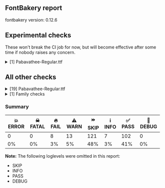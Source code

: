 ## FontBakery report

fontbakery version: 0.12.6



## Experimental checks

These won't break the CI job for now, but will become effective after some time if nobody raises any concern.


<details><summary>[1] Pabavathee-Regular.ttf</summary>
<div>
<details>
    <summary>⚠️ <b>WARN</b> Validate location, size and resolution of article images. <a href="https://fontbakery.readthedocs.io/en/stable/fontbakery/checks/googlefonts.article.html#"></a></summary>
    <div>







* ⚠️ **WARN** <p>Family metadata at fonts/ttf does not have an article.</p>
 [code: lacks-article]



</div>
</details>
</div>
</details>




## All other checks



<details><summary>[19] Pabavathee-Regular.ttf</summary>
<div>
<details>
    <summary>🔥 <b>FAIL</b> Font contains '.notdef' as its first glyph? <a href="https://fontbakery.readthedocs.io/en/stable/fontbakery/checks/universal.html#"></a></summary>
    <div>







* 🔥 **FAIL** <p>The '.notdef' glyph should contain a drawing, but it is blank.</p>
 [code: notdef-is-blank]



</div>
</details>

<details>
    <summary>🔥 <b>FAIL</b> Font contains glyphs for whitespace characters? <a href="https://fontbakery.readthedocs.io/en/stable/fontbakery/checks/universal.html#"></a></summary>
    <div>







* 🔥 **FAIL** <p>Whitespace glyph missing for codepoint 0x00A0.</p>
 [code: missing-whitespace-glyph-0x00A0]



</div>
</details>

<details>
    <summary>🔥 <b>FAIL</b> Shapes languages in all GF glyphsets. <a href="https://fontbakery.readthedocs.io/en/stable/fontbakery/checks/googlefonts.glyphset.html#"></a></summary>
    <div>







* 🔥 **FAIL** <p>No GF glyphset was found to be supported &gt;80%, so language shaping support couldn't get checked.</p>
 [code: no-glyphset-supported]



</div>
</details>

<details>
    <summary>🔥 <b>FAIL</b> Copyright notices match canonical pattern in fonts <a href="https://fontbakery.readthedocs.io/en/stable/fontbakery/checks/googlefonts.copyright.html#"></a></summary>
    <div>







* 🔥 **FAIL** <p>Name Table entry: Copyright notices should match a pattern similar to:</p>
<p>&quot;Copyright 2019 The Familyname Project Authors (git url)&quot;</p>
<p>But instead we have got:</p>
<p>&quot;Copyright 2002 Pushpanada Eknayaka, 2024 Mooniak. All rights reserved.&quot;</p>
 [code: bad-notice-format]



</div>
</details>

<details>
    <summary>🔥 <b>FAIL</b> Check Google Fonts glyph coverage. <a href="https://fontbakery.readthedocs.io/en/stable/fontbakery/checks/googlefonts.glyphset.html#"></a></summary>
    <div>







* 🔥 **FAIL** <p>Missing required codepoints:</p>
<pre><code>- 0x0022 (QUOTATION MARK)


- 0x0023 (NUMBER SIGN)


- 0x0024 (DOLLAR SIGN)


- 0x0026 (AMPERSAND)


- 0x0027 (APOSTROPHE)


- 0x003C (LESS-THAN SIGN)


- 0x003E (GREATER-THAN SIGN)


- 0x0040 (COMMERCIAL AT)


- 0x0041 (LATIN CAPITAL LETTER A)


- 0x0042 (LATIN CAPITAL LETTER B)


- 0x0043 (LATIN CAPITAL LETTER C)


- 0x0044 (LATIN CAPITAL LETTER D)


- 0x0045 (LATIN CAPITAL LETTER E)


- 0x0046 (LATIN CAPITAL LETTER F)


- 0x0047 (LATIN CAPITAL LETTER G)


- 0x0048 (LATIN CAPITAL LETTER H)


- 0x0049 (LATIN CAPITAL LETTER I)


- 0x004A (LATIN CAPITAL LETTER J)


- 0x004B (LATIN CAPITAL LETTER K)


- 0x004C (LATIN CAPITAL LETTER L)


- 0x004D (LATIN CAPITAL LETTER M)


- 0x004E (LATIN CAPITAL LETTER N)


- 0x004F (LATIN CAPITAL LETTER O)


- 0x0050 (LATIN CAPITAL LETTER P)


- 0x0051 (LATIN CAPITAL LETTER Q)


- 0x0052 (LATIN CAPITAL LETTER R)


- 0x0053 (LATIN CAPITAL LETTER S)


- 0x0054 (LATIN CAPITAL LETTER T)


- 0x0055 (LATIN CAPITAL LETTER U)


- 0x0056 (LATIN CAPITAL LETTER V)


- 0x0057 (LATIN CAPITAL LETTER W)


- 0x0058 (LATIN CAPITAL LETTER X)


- 0x0059 (LATIN CAPITAL LETTER Y)


- 0x005A (LATIN CAPITAL LETTER Z)


- 0x005B (LEFT SQUARE BRACKET)


- 0x005C (REVERSE SOLIDUS)


- 0x005D (RIGHT SQUARE BRACKET)


- 0x005E (CIRCUMFLEX ACCENT)


- 0x005F (LOW LINE)


- 0x0060 (GRAVE ACCENT)


- 0x0061 (LATIN SMALL LETTER A)


- 0x0062 (LATIN SMALL LETTER B)


- 0x0063 (LATIN SMALL LETTER C)


- 0x0064 (LATIN SMALL LETTER D)


- 0x0065 (LATIN SMALL LETTER E)


- 0x0066 (LATIN SMALL LETTER F)


- 0x0067 (LATIN SMALL LETTER G)


- 0x0068 (LATIN SMALL LETTER H)


- 0x0069 (LATIN SMALL LETTER I)


- 0x006A (LATIN SMALL LETTER J)


- 0x006B (LATIN SMALL LETTER K)


- 0x006C (LATIN SMALL LETTER L)


- 0x006D (LATIN SMALL LETTER M)


- 0x006E (LATIN SMALL LETTER N)


- 0x006F (LATIN SMALL LETTER O)


- 0x0070 (LATIN SMALL LETTER P)


- 0x0071 (LATIN SMALL LETTER Q)


- 0x0072 (LATIN SMALL LETTER R)


- 0x0073 (LATIN SMALL LETTER S)


- 0x0074 (LATIN SMALL LETTER T)


- 0x0075 (LATIN SMALL LETTER U)


- 0x0076 (LATIN SMALL LETTER V)


- 0x0077 (LATIN SMALL LETTER W)


- 0x0078 (LATIN SMALL LETTER X)


- 0x0079 (LATIN SMALL LETTER Y)


- 0x007A (LATIN SMALL LETTER Z)


- 0x007B (LEFT CURLY BRACKET)


- 0x007C (VERTICAL LINE)


- 0x007D (RIGHT CURLY BRACKET)


- 0x007E (TILDE)


- 0x00A0 (NO-BREAK SPACE)


- 0x00A1 (INVERTED EXCLAMATION MARK)


- 0x00A2 (CENT SIGN)


- 0x00A3 (POUND SIGN)


- 0x00A5 (YEN SIGN)


- 0x00A7 (SECTION SIGN)


- 0x00A8 (DIAERESIS)


- 0x00A9 (COPYRIGHT SIGN)


- 0x00AA (FEMININE ORDINAL INDICATOR)


- 0x00AB (LEFT-POINTING DOUBLE ANGLE QUOTATION MARK)


- 0x00AE (REGISTERED SIGN)


- 0x00AF (MACRON)


- 0x00B0 (DEGREE SIGN)


- 0x00B4 (ACUTE ACCENT)


- 0x00B6 (PILCROW SIGN)


- 0x00B7 (MIDDLE DOT)


- 0x00B8 (CEDILLA)


- 0x00BA (MASCULINE ORDINAL INDICATOR)


- 0x00BB (RIGHT-POINTING DOUBLE ANGLE QUOTATION MARK)


- 0x00BF (INVERTED QUESTION MARK)


- 0x00C0 (LATIN CAPITAL LETTER A WITH GRAVE)


- 0x00C1 (LATIN CAPITAL LETTER A WITH ACUTE)


- 0x00C2 (LATIN CAPITAL LETTER A WITH CIRCUMFLEX)


- 0x00C3 (LATIN CAPITAL LETTER A WITH TILDE)


- 0x00C4 (LATIN CAPITAL LETTER A WITH DIAERESIS)


- 0x00C5 (LATIN CAPITAL LETTER A WITH RING ABOVE)


- 0x00C6 (LATIN CAPITAL LETTER AE)


- 0x00C7 (LATIN CAPITAL LETTER C WITH CEDILLA)


- 0x00C8 (LATIN CAPITAL LETTER E WITH GRAVE)


- 0x00C9 (LATIN CAPITAL LETTER E WITH ACUTE)


- 0x00CA (LATIN CAPITAL LETTER E WITH CIRCUMFLEX)


- 0x00CB (LATIN CAPITAL LETTER E WITH DIAERESIS)


- 0x00CC (LATIN CAPITAL LETTER I WITH GRAVE)


- 0x00CD (LATIN CAPITAL LETTER I WITH ACUTE)


- 0x00CE (LATIN CAPITAL LETTER I WITH CIRCUMFLEX)


- 0x00CF (LATIN CAPITAL LETTER I WITH DIAERESIS)


- 0x00D0 (LATIN CAPITAL LETTER ETH)


- 0x00D1 (LATIN CAPITAL LETTER N WITH TILDE)


- 0x00D2 (LATIN CAPITAL LETTER O WITH GRAVE)


- 0x00D3 (LATIN CAPITAL LETTER O WITH ACUTE)


- 0x00D4 (LATIN CAPITAL LETTER O WITH CIRCUMFLEX)


- 0x00D5 (LATIN CAPITAL LETTER O WITH TILDE)


- 0x00D6 (LATIN CAPITAL LETTER O WITH DIAERESIS)


- 0x00D7 (MULTIPLICATION SIGN)


- 0x00D8 (LATIN CAPITAL LETTER O WITH STROKE)


- 0x00D9 (LATIN CAPITAL LETTER U WITH GRAVE)


- 0x00DA (LATIN CAPITAL LETTER U WITH ACUTE)


- 0x00DB (LATIN CAPITAL LETTER U WITH CIRCUMFLEX)


- 0x00DC (LATIN CAPITAL LETTER U WITH DIAERESIS)


- 0x00DD (LATIN CAPITAL LETTER Y WITH ACUTE)


- 0x00DE (LATIN CAPITAL LETTER THORN)


- 0x00DF (LATIN SMALL LETTER SHARP S)


- 0x00E0 (LATIN SMALL LETTER A WITH GRAVE)


- 0x00E1 (LATIN SMALL LETTER A WITH ACUTE)


- 0x00E2 (LATIN SMALL LETTER A WITH CIRCUMFLEX)


- 0x00E3 (LATIN SMALL LETTER A WITH TILDE)


- 0x00E4 (LATIN SMALL LETTER A WITH DIAERESIS)


- 0x00E5 (LATIN SMALL LETTER A WITH RING ABOVE)


- 0x00E6 (LATIN SMALL LETTER AE)


- 0x00E7 (LATIN SMALL LETTER C WITH CEDILLA)


- 0x00E8 (LATIN SMALL LETTER E WITH GRAVE)


- 0x00E9 (LATIN SMALL LETTER E WITH ACUTE)


- 0x00EA (LATIN SMALL LETTER E WITH CIRCUMFLEX)


- 0x00EB (LATIN SMALL LETTER E WITH DIAERESIS)


- 0x00EC (LATIN SMALL LETTER I WITH GRAVE)


- 0x00ED (LATIN SMALL LETTER I WITH ACUTE)


- 0x00EE (LATIN SMALL LETTER I WITH CIRCUMFLEX)


- 0x00EF (LATIN SMALL LETTER I WITH DIAERESIS)


- 0x00F0 (LATIN SMALL LETTER ETH)


- 0x00F1 (LATIN SMALL LETTER N WITH TILDE)


- 0x00F2 (LATIN SMALL LETTER O WITH GRAVE)


- 0x00F3 (LATIN SMALL LETTER O WITH ACUTE)


- 0x00F4 (LATIN SMALL LETTER O WITH CIRCUMFLEX)


- 0x00F5 (LATIN SMALL LETTER O WITH TILDE)


- 0x00F6 (LATIN SMALL LETTER O WITH DIAERESIS)


- 0x00F7 (DIVISION SIGN)


- 0x00F8 (LATIN SMALL LETTER O WITH STROKE)


- 0x00F9 (LATIN SMALL LETTER U WITH GRAVE)


- 0x00FA (LATIN SMALL LETTER U WITH ACUTE)


- 0x00FB (LATIN SMALL LETTER U WITH CIRCUMFLEX)


- 0x00FC (LATIN SMALL LETTER U WITH DIAERESIS)


- 0x00FD (LATIN SMALL LETTER Y WITH ACUTE)


- 0x00FE (LATIN SMALL LETTER THORN)


- 0x00FF (LATIN SMALL LETTER Y WITH DIAERESIS)


- 0x0100 (LATIN CAPITAL LETTER A WITH MACRON)


- 0x0101 (LATIN SMALL LETTER A WITH MACRON)


- 0x0102 (LATIN CAPITAL LETTER A WITH BREVE)


- 0x0103 (LATIN SMALL LETTER A WITH BREVE)


- 0x0104 (LATIN CAPITAL LETTER A WITH OGONEK)


- 0x0105 (LATIN SMALL LETTER A WITH OGONEK)


- 0x0106 (LATIN CAPITAL LETTER C WITH ACUTE)


- 0x0107 (LATIN SMALL LETTER C WITH ACUTE)


- 0x010A (LATIN CAPITAL LETTER C WITH DOT ABOVE)


- 0x010B (LATIN SMALL LETTER C WITH DOT ABOVE)


- 0x010C (LATIN CAPITAL LETTER C WITH CARON)


- 0x010D (LATIN SMALL LETTER C WITH CARON)


- 0x010E (LATIN CAPITAL LETTER D WITH CARON)


- 0x010F (LATIN SMALL LETTER D WITH CARON)


- 0x0110 (LATIN CAPITAL LETTER D WITH STROKE)


- 0x0111 (LATIN SMALL LETTER D WITH STROKE)


- 0x0112 (LATIN CAPITAL LETTER E WITH MACRON)


- 0x0113 (LATIN SMALL LETTER E WITH MACRON)


- 0x0116 (LATIN CAPITAL LETTER E WITH DOT ABOVE)


- 0x0117 (LATIN SMALL LETTER E WITH DOT ABOVE)


- 0x0118 (LATIN CAPITAL LETTER E WITH OGONEK)


- 0x0119 (LATIN SMALL LETTER E WITH OGONEK)


- 0x011A (LATIN CAPITAL LETTER E WITH CARON)


- 0x011B (LATIN SMALL LETTER E WITH CARON)


- 0x011E (LATIN CAPITAL LETTER G WITH BREVE)


- 0x011F (LATIN SMALL LETTER G WITH BREVE)


- 0x0120 (LATIN CAPITAL LETTER G WITH DOT ABOVE)


- 0x0121 (LATIN SMALL LETTER G WITH DOT ABOVE)


- 0x0122 (LATIN CAPITAL LETTER G WITH CEDILLA)


- 0x0123 (LATIN SMALL LETTER G WITH CEDILLA)


- 0x0126 (LATIN CAPITAL LETTER H WITH STROKE)


- 0x0127 (LATIN SMALL LETTER H WITH STROKE)


- 0x012A (LATIN CAPITAL LETTER I WITH MACRON)


- 0x012B (LATIN SMALL LETTER I WITH MACRON)


- 0x012E (LATIN CAPITAL LETTER I WITH OGONEK)


- 0x012F (LATIN SMALL LETTER I WITH OGONEK)


- 0x0130 (LATIN CAPITAL LETTER I WITH DOT ABOVE)


- 0x0131 (LATIN SMALL LETTER DOTLESS I)


- 0x0136 (LATIN CAPITAL LETTER K WITH CEDILLA)


- 0x0137 (LATIN SMALL LETTER K WITH CEDILLA)


- 0x0139 (LATIN CAPITAL LETTER L WITH ACUTE)


- 0x013A (LATIN SMALL LETTER L WITH ACUTE)


- 0x013B (LATIN CAPITAL LETTER L WITH CEDILLA)


- 0x013C (LATIN SMALL LETTER L WITH CEDILLA)


- 0x013D (LATIN CAPITAL LETTER L WITH CARON)


- 0x013E (LATIN SMALL LETTER L WITH CARON)


- 0x0141 (LATIN CAPITAL LETTER L WITH STROKE)


- 0x0142 (LATIN SMALL LETTER L WITH STROKE)


- 0x0143 (LATIN CAPITAL LETTER N WITH ACUTE)


- 0x0144 (LATIN SMALL LETTER N WITH ACUTE)


- 0x0145 (LATIN CAPITAL LETTER N WITH CEDILLA)


- 0x0146 (LATIN SMALL LETTER N WITH CEDILLA)


- 0x0147 (LATIN CAPITAL LETTER N WITH CARON)


- 0x0148 (LATIN SMALL LETTER N WITH CARON)


- 0x0150 (LATIN CAPITAL LETTER O WITH DOUBLE ACUTE)


- 0x0151 (LATIN SMALL LETTER O WITH DOUBLE ACUTE)


- 0x0152 (LATIN CAPITAL LIGATURE OE)


- 0x0153 (LATIN SMALL LIGATURE OE)


- 0x0154 (LATIN CAPITAL LETTER R WITH ACUTE)


- 0x0155 (LATIN SMALL LETTER R WITH ACUTE)


- 0x0158 (LATIN CAPITAL LETTER R WITH CARON)


- 0x0159 (LATIN SMALL LETTER R WITH CARON)


- 0x015A (LATIN CAPITAL LETTER S WITH ACUTE)


- 0x015B (LATIN SMALL LETTER S WITH ACUTE)


- 0x015E (LATIN CAPITAL LETTER S WITH CEDILLA)


- 0x015F (LATIN SMALL LETTER S WITH CEDILLA)


- 0x0160 (LATIN CAPITAL LETTER S WITH CARON)


- 0x0161 (LATIN SMALL LETTER S WITH CARON)


- 0x0164 (LATIN CAPITAL LETTER T WITH CARON)


- 0x0165 (LATIN SMALL LETTER T WITH CARON)


- 0x016A (LATIN CAPITAL LETTER U WITH MACRON)


- 0x016B (LATIN SMALL LETTER U WITH MACRON)


- 0x016E (LATIN CAPITAL LETTER U WITH RING ABOVE)


- 0x016F (LATIN SMALL LETTER U WITH RING ABOVE)


- 0x0170 (LATIN CAPITAL LETTER U WITH DOUBLE ACUTE)


- 0x0171 (LATIN SMALL LETTER U WITH DOUBLE ACUTE)


- 0x0172 (LATIN CAPITAL LETTER U WITH OGONEK)


- 0x0173 (LATIN SMALL LETTER U WITH OGONEK)


- 0x0174 (LATIN CAPITAL LETTER W WITH CIRCUMFLEX)


- 0x0175 (LATIN SMALL LETTER W WITH CIRCUMFLEX)


- 0x0176 (LATIN CAPITAL LETTER Y WITH CIRCUMFLEX)


- 0x0177 (LATIN SMALL LETTER Y WITH CIRCUMFLEX)


- 0x0178 (LATIN CAPITAL LETTER Y WITH DIAERESIS)


- 0x0179 (LATIN CAPITAL LETTER Z WITH ACUTE)


- 0x017A (LATIN SMALL LETTER Z WITH ACUTE)


- 0x017B (LATIN CAPITAL LETTER Z WITH DOT ABOVE)


- 0x017C (LATIN SMALL LETTER Z WITH DOT ABOVE)


- 0x017D (LATIN CAPITAL LETTER Z WITH CARON)


- 0x017E (LATIN SMALL LETTER Z WITH CARON)


- 0x0218 (LATIN CAPITAL LETTER S WITH COMMA BELOW)


- 0x0219 (LATIN SMALL LETTER S WITH COMMA BELOW)


- 0x021A (LATIN CAPITAL LETTER T WITH COMMA BELOW)


- 0x021B (LATIN SMALL LETTER T WITH COMMA BELOW)


- 0x0237 (LATIN SMALL LETTER DOTLESS J)


- 0x02C6 (MODIFIER LETTER CIRCUMFLEX ACCENT)


- 0x02C7 (CARON)


- 0x02D8 (BREVE)


- 0x02D9 (DOT ABOVE)


- 0x02DA (RING ABOVE)


- 0x02DB (OGONEK)


- 0x02DC (SMALL TILDE)


- 0x02DD (DOUBLE ACUTE ACCENT)


- 0x0300 (COMBINING GRAVE ACCENT)


- 0x0301 (COMBINING ACUTE ACCENT)


- 0x0302 (COMBINING CIRCUMFLEX ACCENT)


- 0x0303 (COMBINING TILDE)


- 0x0304 (COMBINING MACRON)


- 0x0306 (COMBINING BREVE)


- 0x0307 (COMBINING DOT ABOVE)


- 0x0308 (COMBINING DIAERESIS)


- 0x030A (COMBINING RING ABOVE)


- 0x030B (COMBINING DOUBLE ACUTE ACCENT)


- 0x030C (COMBINING CARON)


- 0x0326 (COMBINING COMMA BELOW)


- 0x0327 (COMBINING CEDILLA)


- 0x0328 (COMBINING OGONEK)


- 0x1E80 (LATIN CAPITAL LETTER W WITH GRAVE)


- 0x1E81 (LATIN SMALL LETTER W WITH GRAVE)


- 0x1E82 (LATIN CAPITAL LETTER W WITH ACUTE)


- 0x1E83 (LATIN SMALL LETTER W WITH ACUTE)


- 0x1E84 (LATIN CAPITAL LETTER W WITH DIAERESIS)


- 0x1E85 (LATIN SMALL LETTER W WITH DIAERESIS)


- 0x1E9E (LATIN CAPITAL LETTER SHARP S)


- 0x1EF2 (LATIN CAPITAL LETTER Y WITH GRAVE)


- 0x1EF3 (LATIN SMALL LETTER Y WITH GRAVE)


- 0x2013 (EN DASH)


- 0x2014 (EM DASH)


- 0x201A (SINGLE LOW-9 QUOTATION MARK)


- 0x201E (DOUBLE LOW-9 QUOTATION MARK)


- 0x2022 (BULLET)


- 0x2026 (HORIZONTAL ELLIPSIS)


- 0x2039 (SINGLE LEFT-POINTING ANGLE QUOTATION MARK)


- 0x203A (SINGLE RIGHT-POINTING ANGLE QUOTATION MARK)


- 0x20AC (EURO SIGN)


- 0x2122 (TRADE MARK SIGN)


- 0x2212 (MINUS SIGN)
</code></pre>
 [code: missing-codepoints]



</div>
</details>

<details>
    <summary>🔥 <b>FAIL</b> Version format is correct in 'name' table? <a href="https://fontbakery.readthedocs.io/en/stable/fontbakery/checks/googlefonts.name.html#"></a></summary>
    <div>







* 🔥 **FAIL** <p>The NameID.VERSION_STRING (nameID=5) value must follow the pattern &quot;Version X.Y&quot; with X.Y greater than or equal to 1.000. Current version string is: &quot;Version 0.010; ttfautohint (v1.8.4.7-5d5b)&quot;</p>
 [code: bad-version-strings]



</div>
</details>

<details>
    <summary>🔥 <b>FAIL</b> Check font can render its own name. <a href="https://fontbakery.readthedocs.io/en/stable/fontbakery/checks/googlefonts.glyphset.html#"></a></summary>
    <div>







* 🔥 **FAIL** <p>.notdef glyphs were found when attempting to render Pabavathee</p>
 [code: render-own-name]



</div>
</details>

<details>
    <summary>⚠️ <b>WARN</b> Check glyphs in mark glyph class are non-spacing. <a href="https://fontbakery.readthedocs.io/en/stable/fontbakery/checks/opentype.gdef.html#"></a></summary>
    <div>







* ⚠️ **WARN** <p>The following spacing glyphs may be in the GDEF mark glyph class by mistake:
bullet.001 (U+0D82), bullet.012 (U+0DD3), bullet.013 (U+0DDC), emdash.012 (U+0DD6), emdash.013 (U+0DDE), endash.001 (U+0D83), endash.012 (U+0DD4), endash.013 (U+0DDD), quotedblleft.022 (U+0DCF), quotedblleft.023 (U+0DD1), quotedblleft.024 (U+0DD8), quotedblleft.025 (U+0DDA), quotedblleft.027 (U+0DF3), quotedblright.021 (U+0DCA), quotedblright.022 (U+0DD0), quotedblright.023 (U+0DD2), quotedblright.024 (U+0DD9), quotedblright.025 (U+0DDB), quotedblright.026 (U+0DF2) and quoteright.014 (U+0DDF)</p>
 [code: spacing-mark-glyphs]



</div>
</details>

<details>
    <summary>⚠️ <b>WARN</b> Check GDEF mark glyph class doesn't have characters that are not marks. <a href="https://fontbakery.readthedocs.io/en/stable/fontbakery/checks/opentype.gdef.html#"></a></summary>
    <div>







* ⚠️ **WARN** <p>The following non-mark characters should not be in the GDEF mark glyph class:
U+0D82, U+0D83, U+0DCF, U+0DD0, U+0DD1, U+0DD8, U+0DD9, U+0DDA, U+0DDB, U+0DDC, U+0DDD, U+0DDE, U+0DDF, U+0DF2 and U+0DF3</p>
 [code: non-mark-chars]



</div>
</details>

<details>
    <summary>⚠️ <b>WARN</b> Does GPOS table have kerning information? This check skips monospaced fonts as defined by post.isFixedPitch value <a href="https://fontbakery.readthedocs.io/en/stable/fontbakery/checks/opentype.gpos.html#"></a></summary>
    <div>







* ⚠️ **WARN** <p>GPOS table lacks kerning information.</p>
 [code: lacks-kern-info]



</div>
</details>

<details>
    <summary>⚠️ <b>WARN</b> Check math signs have the same width. <a href="https://fontbakery.readthedocs.io/en/stable/fontbakery/checks/universal.html#"></a></summary>
    <div>







* ⚠️ **WARN** <p>The most common width is 380 among a set of 1 math glyphs.
The following math glyphs have a different width, though:</p>
<p>Width = 370:
equal</p>
 [code: width-outliers]



</div>
</details>

<details>
    <summary>⚠️ <b>WARN</b> Check font contains no unreachable glyphs <a href="https://fontbakery.readthedocs.io/en/stable/fontbakery/checks/universal.html#"></a></summary>
    <div>







* ⚠️ **WARN** <p>The following glyphs could not be reached by codepoint or substitution rules:</p>
<pre><code>- NULL

- bullet.017

- bullet.074

- bullet.079

- bullet.080

- bullet.081

- bullet.082

- bullet.083

- bullet.084

- bullet.085

- bullet.086

- bullet.093

- bullet.110

- emdash.014

- emdash.071

- emdash.079

- emdash.080

- emdash.081

- emdash.082

- emdash.083

- emdash.084

- emdash.085

- emdash.086

- emdash.087

- emdash.089

- emdash.100

- emdash.101

- endash.014

- endash.041

- endash.079

- endash.080

- endash.081

- endash.082

- endash.083

- endash.084

- endash.085

- endash.086

- endash.093

- mooniakpushpalksymbol

- pushpalksymbol

- quotedblleft.028

- quotedblleft.029

- quotedblleft.033

- quotedblleft.110

- quotedblleft.126

- quotedblleft.158

- quotedblleft.159

- quotedblleft.160

- quotedblleft.161

- quotedblleft.162

- quotedblleft.163

- quotedblleft.164

- quotedblleft.165

- quotedblleft.166

- quotedblleft.167

- quotedblleft.168

- quotedblleft.169

- quotedblleft.170

- quotedblleft.190

- quotedblleft.191

- quotedblright.030

- quotedblright.033

- quotedblright.110

- quotedblright.159

- quotedblright.160

- quotedblright.161

- quotedblright.162

- quotedblright.163

- quotedblright.164

- quotedblright.165

- quotedblright.166

- quotedblright.167

- quotedblright.168

- quotedblright.169

- quotedblright.170

- quotedblright.171

- quotedblright.172

- quotedblright.191

- quotedblright.192

- quotedblright.214

- quotedblright.262

- quoteright.081

- quoteright.082

- quoteright.083

- quoteright.084

- quoteright.085

- quoteright.086

- quoteright.088

- quoteright.101

- quoteright.108
</code></pre>
 [code: unreachable-glyphs]



</div>
</details>

<details>
    <summary>⚠️ <b>WARN</b> Do any segments have colinear vectors? <a href="https://fontbakery.readthedocs.io/en/stable/fontbakery/checks/outline.html#"></a></summary>
    <div>







* ⚠️ **WARN** <p>The following glyphs have colinear vectors:</p>
<pre><code>* quotedblleft.062: L&lt;&lt;421.0,336.0&gt;--&lt;430.0,346.0&gt;&gt; -&gt; L&lt;&lt;430.0,346.0&gt;--&lt;433.0,349.0&gt;&gt;

* quoteright.016 (U+200D): L&lt;&lt;7.0,614.0&gt;--&lt;-14.0,482.0&gt;&gt; -&gt; L&lt;&lt;-14.0,482.0&gt;--&lt;-41.0,283.0&gt;&gt;
</code></pre>
 [code: found-colinear-vectors]



</div>
</details>

<details>
    <summary>⚠️ <b>WARN</b> Do outlines contain any jaggy segments? <a href="https://fontbakery.readthedocs.io/en/stable/fontbakery/checks/outline.html#"></a></summary>
    <div>







* ⚠️ **WARN** <p>The following glyphs have jaggy segments:</p>
<pre><code>* bullet.032: B&lt;&lt;218.5,318.0&gt;-&lt;210.0,312.0&gt;-&lt;203.0,307.0&gt;&gt;/B&lt;&lt;203.0,307.0&gt;-&lt;212.0,311.0&gt;-&lt;229.0,311.0&gt;&gt; = 11.57518881739615

* bullet.034: B&lt;&lt;508.0,413.0&gt;-&lt;485.0,396.0&gt;-&lt;461.0,396.0&gt;&gt;/B&lt;&lt;461.0,396.0&gt;-&lt;466.0,395.0&gt;-&lt;471.5,394.0&gt;&gt; = 11.309932474020195

* bullet.034: L&lt;&lt;443.0,397.0&gt;--&lt;446.0,397.0&gt;&gt;/B&lt;&lt;446.0,397.0&gt;-&lt;425.0,400.0&gt;-&lt;409.5,413.0&gt;&gt; = 8.13010235415596

* bullet.072: B&lt;&lt;589.0,191.0&gt;-&lt;635.0,230.0&gt;-&lt;659.0,238.0&gt;&gt;/B&lt;&lt;659.0,238.0&gt;-&lt;655.0,237.0&gt;-&lt;648.5,237.5&gt;&gt; = 4.398705354995508

* bullet.085: B&lt;&lt;356.0,122.5&gt;-&lt;356.0,127.0&gt;-&lt;357.0,131.0&gt;&gt;/B&lt;&lt;357.0,131.0&gt;-&lt;327.0,65.0&gt;-&lt;272.0,27.0&gt;&gt; = 10.40771131249005

* eight (U+0038): B&lt;&lt;292.0,318.5&gt;-&lt;253.0,293.0&gt;-&lt;191.0,281.0&gt;&gt;/B&lt;&lt;191.0,281.0&gt;-&lt;250.0,283.0&gt;-&lt;294.0,244.0&gt;&gt; = 9.012576252483942

* emdash.027: B&lt;&lt;242.0,398.0&gt;-&lt;255.0,398.0&gt;-&lt;265.0,397.0&gt;&gt;/B&lt;&lt;265.0,397.0&gt;-&lt;244.0,400.0&gt;-&lt;228.5,413.0&gt;&gt; = 2.419509216656149

* emdash.027: L&lt;&lt;278.0,396.0&gt;--&lt;274.0,396.0&gt;&gt;/B&lt;&lt;274.0,396.0&gt;-&lt;321.0,390.0&gt;-&lt;321.0,362.0&gt;&gt; = 7.275004957889232

* emdash.043: L&lt;&lt;143.0,397.0&gt;--&lt;145.0,397.0&gt;&gt;/B&lt;&lt;145.0,397.0&gt;-&lt;124.0,400.0&gt;-&lt;108.5,413.0&gt;&gt; = 8.13010235415596

* emdash.060: L&lt;&lt;145.0,397.0&gt;--&lt;146.0,397.0&gt;&gt;/B&lt;&lt;146.0,397.0&gt;-&lt;125.0,400.0&gt;-&lt;109.5,413.0&gt;&gt; = 8.13010235415596

* emdash.060: L&lt;&lt;159.0,396.0&gt;--&lt;157.0,396.0&gt;&gt;/B&lt;&lt;157.0,396.0&gt;-&lt;177.0,392.0&gt;-&lt;192.0,377.0&gt;&gt; = 11.309932474020195

* emdash.070: B&lt;&lt;112.0,390.0&gt;-&lt;139.0,399.0&gt;-&lt;158.0,398.0&gt;&gt;/B&lt;&lt;158.0,398.0&gt;-&lt;140.0,403.0&gt;-&lt;126.5,415.0&gt;&gt; = 12.51132349257091

* emdash.070: B&lt;&lt;227.0,413.0&gt;-&lt;204.0,396.0&gt;-&lt;178.0,396.0&gt;&gt;/B&lt;&lt;178.0,396.0&gt;-&lt;208.0,389.0&gt;-&lt;221.5,366.0&gt;&gt; = 13.134022306396327

* emdash.071: L&lt;&lt;119.0,397.0&gt;--&lt;122.0,397.0&gt;&gt;/B&lt;&lt;122.0,397.0&gt;-&lt;101.0,400.0&gt;-&lt;85.5,413.0&gt;&gt; = 8.13010235415596

* emdash.071: L&lt;&lt;135.0,396.0&gt;--&lt;131.0,396.0&gt;&gt;/B&lt;&lt;131.0,396.0&gt;-&lt;151.0,392.0&gt;-&lt;166.0,377.0&gt;&gt; = 11.309932474020195

* endash.032: B&lt;&lt;218.5,318.0&gt;-&lt;210.0,312.0&gt;-&lt;203.0,307.0&gt;&gt;/B&lt;&lt;203.0,307.0&gt;-&lt;212.0,311.0&gt;-&lt;229.0,311.0&gt;&gt; = 11.57518881739615

* endash.034: B&lt;&lt;372.0,377.0&gt;-&lt;400.0,397.0&gt;-&lt;442.0,397.0&gt;&gt;/B&lt;&lt;442.0,397.0&gt;-&lt;421.0,400.0&gt;-&lt;405.5,413.0&gt;&gt; = 8.13010235415596

* endash.034: B&lt;&lt;504.0,413.0&gt;-&lt;482.0,397.0&gt;-&lt;461.0,396.0&gt;&gt;/B&lt;&lt;461.0,396.0&gt;-&lt;466.0,395.0&gt;-&lt;471.5,394.0&gt;&gt; = 14.036243467926457

* endash.064: B&lt;&lt;314.0,137.0&gt;-&lt;314.0,163.0&gt;-&lt;317.0,189.0&gt;&gt;/B&lt;&lt;317.0,189.0&gt;-&lt;313.0,176.0&gt;-&lt;308.0,162.0&gt;&gt; = 10.52078431387435

* endash.064: B&lt;&lt;328.0,270.0&gt;-&lt;328.0,263.0&gt;-&lt;328.0,255.0&gt;&gt;/B&lt;&lt;328.0,255.0&gt;-&lt;338.0,302.0&gt;-&lt;358.0,347.0&gt;&gt; = 12.01147838636543

* endash.070: B&lt;&lt;112.0,390.0&gt;-&lt;139.0,399.0&gt;-&lt;158.0,398.0&gt;&gt;/B&lt;&lt;158.0,398.0&gt;-&lt;140.0,403.0&gt;-&lt;126.5,415.0&gt;&gt; = 12.51132349257091

* endash.070: B&lt;&lt;227.0,413.0&gt;-&lt;204.0,396.0&gt;-&lt;178.0,396.0&gt;&gt;/B&lt;&lt;178.0,396.0&gt;-&lt;208.0,389.0&gt;-&lt;221.5,366.0&gt;&gt; = 13.134022306396327

* endash.071: B&lt;&lt;437.0,109.0&gt;-&lt;422.0,72.0&gt;-&lt;401.0,47.0&gt;&gt;/B&lt;&lt;401.0,47.0&gt;-&lt;402.0,48.0&gt;-&lt;404.0,48.0&gt;&gt; = 4.969740728110289

* quotedblleft.003 (U+0D88): B&lt;&lt;461.0,191.0&gt;-&lt;507.0,230.0&gt;-&lt;531.0,238.0&gt;&gt;/B&lt;&lt;531.0,238.0&gt;-&lt;527.0,237.0&gt;-&lt;520.5,237.5&gt;&gt; = 4.398705354995508

* quotedblleft.010 (U+0DA3): B&lt;&lt;218.5,318.0&gt;-&lt;210.0,312.0&gt;-&lt;203.0,307.0&gt;&gt;/B&lt;&lt;203.0,307.0&gt;-&lt;212.0,311.0&gt;-&lt;229.0,311.0&gt;&gt; = 11.57518881739615

* quotedblleft.023 (U+0DD1): B&lt;&lt;60.0,191.0&gt;-&lt;106.0,230.0&gt;-&lt;130.0,238.0&gt;&gt;/B&lt;&lt;130.0,238.0&gt;-&lt;126.0,237.0&gt;-&lt;119.5,237.5&gt;&gt; = 4.398705354995508

* quotedblleft.047: B&lt;&lt;161.0,397.0&gt;-&lt;165.0,397.0&gt;-&lt;167.0,397.0&gt;&gt;/B&lt;&lt;167.0,397.0&gt;-&lt;147.0,401.0&gt;-&lt;132.0,413.5&gt;&gt; = 11.309932474020195

* quotedblleft.047: L&lt;&lt;182.0,396.0&gt;--&lt;172.0,396.0&gt;&gt;/B&lt;&lt;172.0,396.0&gt;-&lt;201.0,391.0&gt;-&lt;201.0,365.0&gt;&gt; = 9.782407031807285

* quotedblleft.049: B&lt;&lt;40.0,303.0&gt;-&lt;88.0,389.0&gt;-&lt;149.0,396.0&gt;&gt;/B&lt;&lt;149.0,396.0&gt;-&lt;127.0,398.0&gt;-&lt;109.0,411.0&gt;&gt; = 11.740719691028835

* quotedblleft.084: L&lt;&lt;143.0,397.0&gt;--&lt;146.0,397.0&gt;&gt;/B&lt;&lt;146.0,397.0&gt;-&lt;125.0,400.0&gt;-&lt;109.0,413.0&gt;&gt; = 8.13010235415596

* quotedblleft.092: B&lt;&lt;425.0,191.0&gt;-&lt;471.0,230.0&gt;-&lt;495.0,238.0&gt;&gt;/B&lt;&lt;495.0,238.0&gt;-&lt;491.0,237.0&gt;-&lt;484.5,237.5&gt;&gt; = 4.398705354995508

* quotedblleft.099: B&lt;&lt;195.0,413.0&gt;-&lt;175.0,398.0&gt;-&lt;154.0,396.0&gt;&gt;/B&lt;&lt;154.0,396.0&gt;-&lt;160.0,396.0&gt;-&lt;166.0,394.0&gt;&gt; = 5.4403320310054815

* quotedblleft.099: B&lt;&lt;56.0,342.0&gt;-&lt;85.0,393.0&gt;-&lt;136.0,397.0&gt;&gt;/B&lt;&lt;136.0,397.0&gt;-&lt;114.0,400.0&gt;-&lt;97.5,412.5&gt;&gt; = 12.249772027969946

* quotedblleft.117: B&lt;&lt;348.5,79.0&gt;-&lt;339.0,61.0&gt;-&lt;329.0,47.0&gt;&gt;/B&lt;&lt;329.0,47.0&gt;-&lt;330.0,48.0&gt;-&lt;333.0,48.0&gt;&gt; = 9.462322208025574

* quotedblleft.118: L&lt;&lt;145.0,397.0&gt;--&lt;146.0,397.0&gt;&gt;/B&lt;&lt;146.0,397.0&gt;-&lt;125.0,400.0&gt;-&lt;109.5,413.0&gt;&gt; = 8.13010235415596

* quotedblleft.118: L&lt;&lt;159.0,396.0&gt;--&lt;157.0,396.0&gt;&gt;/B&lt;&lt;157.0,396.0&gt;-&lt;177.0,392.0&gt;-&lt;192.0,377.0&gt;&gt; = 11.309932474020195

* quotedblleft.119: B&lt;&lt;304.0,-33.0&gt;-&lt;316.0,-15.0&gt;-&lt;348.0,-1.0&gt;&gt;/B&lt;&lt;348.0,-1.0&gt;-&lt;344.0,-2.0&gt;-&lt;340.0,-2.0&gt;&gt; = 9.593134262730318

* quotedblleft.129: B&lt;&lt;394.0,191.0&gt;-&lt;440.0,230.0&gt;-&lt;464.0,238.0&gt;&gt;/B&lt;&lt;464.0,238.0&gt;-&lt;460.0,237.0&gt;-&lt;453.5,237.5&gt;&gt; = 4.398705354995508

* quotedblleft.138: B&lt;&lt;112.0,390.0&gt;-&lt;139.0,399.0&gt;-&lt;158.0,398.0&gt;&gt;/B&lt;&lt;158.0,398.0&gt;-&lt;140.0,403.0&gt;-&lt;126.5,415.0&gt;&gt; = 12.51132349257091

* quotedblleft.138: B&lt;&lt;227.0,413.0&gt;-&lt;204.0,396.0&gt;-&lt;178.0,396.0&gt;&gt;/B&lt;&lt;178.0,396.0&gt;-&lt;208.0,389.0&gt;-&lt;221.5,366.0&gt;&gt; = 13.134022306396327

* quotedblleft.140: L&lt;&lt;119.0,397.0&gt;--&lt;122.0,397.0&gt;&gt;/B&lt;&lt;122.0,397.0&gt;-&lt;101.0,400.0&gt;-&lt;85.5,413.0&gt;&gt; = 8.13010235415596

* quotedblleft.140: L&lt;&lt;135.0,396.0&gt;--&lt;131.0,396.0&gt;&gt;/B&lt;&lt;131.0,396.0&gt;-&lt;151.0,392.0&gt;-&lt;166.0,377.0&gt;&gt; = 11.309932474020195

* quotedblleft.146: B&lt;&lt;218.5,318.0&gt;-&lt;210.0,312.0&gt;-&lt;203.0,307.0&gt;&gt;/B&lt;&lt;203.0,307.0&gt;-&lt;212.0,311.0&gt;-&lt;229.0,311.0&gt;&gt; = 11.57518881739615

* quotedblleft.158: B&lt;&lt;479.0,161.0&gt;-&lt;477.0,153.0&gt;-&lt;475.0,145.0&gt;&gt;/B&lt;&lt;475.0,145.0&gt;-&lt;486.0,167.0&gt;-&lt;501.0,190.5&gt;&gt; = 12.528807709151492

* quotedblleft.161: B&lt;&lt;373.0,121.5&gt;-&lt;373.0,125.0&gt;-&lt;374.0,129.0&gt;&gt;/B&lt;&lt;374.0,129.0&gt;-&lt;346.0,71.0&gt;-&lt;292.0,34.0&gt;&gt; = 11.733084156412218

* quotedblleft.162: B&lt;&lt;960.5,318.0&gt;-&lt;952.0,312.0&gt;-&lt;945.0,307.0&gt;&gt;/B&lt;&lt;945.0,307.0&gt;-&lt;954.0,311.0&gt;-&lt;971.0,311.0&gt;&gt; = 11.57518881739615

* quotedblleft.198: B&lt;&lt;158.0,404.0&gt;-&lt;150.0,400.0&gt;-&lt;142.0,398.0&gt;&gt;/B&lt;&lt;142.0,398.0&gt;-&lt;148.0,398.0&gt;-&lt;155.5,398.0&gt;&gt; = 14.036243467926484

* quotedblleft.198: B&lt;&lt;67.0,356.0&gt;-&lt;97.0,389.0&gt;-&lt;130.0,396.0&gt;&gt;/L&lt;&lt;130.0,396.0&gt;--&lt;124.0,396.0&gt;&gt; = 11.976132444203333

* quotedblright.047: B&lt;&lt;205.0,413.0&gt;-&lt;187.0,400.0&gt;-&lt;167.0,397.0&gt;&gt;/B&lt;&lt;167.0,397.0&gt;-&lt;201.0,395.0&gt;-&lt;201.0,365.0&gt;&gt; = 11.897226273377932

* quotedblright.047: B&lt;&lt;40.0,303.0&gt;-&lt;88.0,389.0&gt;-&lt;149.0,396.0&gt;&gt;/B&lt;&lt;149.0,396.0&gt;-&lt;127.0,398.0&gt;-&lt;109.5,411.0&gt;&gt; = 11.740719691028835

* quotedblright.063: B&lt;&lt;218.5,318.0&gt;-&lt;210.0,312.0&gt;-&lt;203.0,307.0&gt;&gt;/B&lt;&lt;203.0,307.0&gt;-&lt;212.0,311.0&gt;-&lt;229.0,311.0&gt;&gt; = 11.57518881739615

* quotedblright.084: B&lt;&lt;206.0,413.0&gt;-&lt;183.0,396.0&gt;-&lt;158.0,396.0&gt;&gt;/B&lt;&lt;158.0,396.0&gt;-&lt;164.0,395.0&gt;-&lt;169.0,393.0&gt;&gt; = 9.462322208025613

* quotedblright.084: L&lt;&lt;143.0,397.0&gt;--&lt;145.0,397.0&gt;&gt;/B&lt;&lt;145.0,397.0&gt;-&lt;124.0,400.0&gt;-&lt;108.0,413.0&gt;&gt; = 8.13010235415596

* quotedblright.099: B&lt;&lt;198.0,413.0&gt;-&lt;177.0,398.0&gt;-&lt;155.0,396.0&gt;&gt;/B&lt;&lt;155.0,396.0&gt;-&lt;161.0,396.0&gt;-&lt;166.0,394.0&gt;&gt; = 5.1944289077348

* quotedblright.099: B&lt;&lt;56.0,342.0&gt;-&lt;86.0,394.0&gt;-&lt;138.0,397.0&gt;&gt;/B&lt;&lt;138.0,397.0&gt;-&lt;116.0,400.0&gt;-&lt;100.0,412.5&gt;&gt; = 11.06703169286027

* quotedblright.140: L&lt;&lt;119.0,397.0&gt;--&lt;121.0,397.0&gt;&gt;/B&lt;&lt;121.0,397.0&gt;-&lt;100.0,400.0&gt;-&lt;84.5,413.0&gt;&gt; = 8.13010235415596

* quotedblright.140: L&lt;&lt;134.0,396.0&gt;--&lt;131.0,396.0&gt;&gt;/B&lt;&lt;131.0,396.0&gt;-&lt;151.0,392.0&gt;-&lt;166.0,377.0&gt;&gt; = 11.309932474020195

* quotedblright.166: B&lt;&lt;409.0,41.0&gt;-&lt;413.0,54.0&gt;-&lt;420.0,70.0&gt;&gt;/B&lt;&lt;420.0,70.0&gt;-&lt;399.0,36.0&gt;-&lt;368.0,15.0&gt;&gt; = 8.07205193884889

* quotedblright.167: B&lt;&lt;374.0,391.0&gt;-&lt;423.0,373.0&gt;-&lt;439.0,310.0&gt;&gt;/B&lt;&lt;439.0,310.0&gt;-&lt;439.0,326.0&gt;-&lt;448.0,342.0&gt;&gt; = 14.250032697803595

* quotedblright.187: B&lt;&lt;547.0,191.0&gt;-&lt;593.0,230.0&gt;-&lt;617.0,238.0&gt;&gt;/B&lt;&lt;617.0,238.0&gt;-&lt;613.0,237.0&gt;-&lt;606.5,237.5&gt;&gt; = 4.398705354995508

* quoteright.028: B&lt;&lt;242.0,398.0&gt;-&lt;252.0,398.0&gt;-&lt;260.0,397.0&gt;&gt;/B&lt;&lt;260.0,397.0&gt;-&lt;240.0,401.0&gt;-&lt;225.0,413.5&gt;&gt; = 4.184916125118319

* quoteright.044: L&lt;&lt;143.0,397.0&gt;--&lt;144.0,397.0&gt;&gt;/B&lt;&lt;144.0,397.0&gt;-&lt;123.0,400.0&gt;-&lt;107.5,413.0&gt;&gt; = 8.13010235415596

* quoteright.070: B&lt;&lt;112.0,390.0&gt;-&lt;139.0,399.0&gt;-&lt;158.0,398.0&gt;&gt;/B&lt;&lt;158.0,398.0&gt;-&lt;140.0,403.0&gt;-&lt;126.5,415.0&gt;&gt; = 12.51132349257091

* quoteright.070: B&lt;&lt;227.0,413.0&gt;-&lt;204.0,396.0&gt;-&lt;178.0,396.0&gt;&gt;/B&lt;&lt;178.0,396.0&gt;-&lt;208.0,389.0&gt;-&lt;221.5,366.0&gt;&gt; = 13.134022306396327

* quoteright.072: L&lt;&lt;119.0,397.0&gt;--&lt;121.0,397.0&gt;&gt;/B&lt;&lt;121.0,397.0&gt;-&lt;100.0,400.0&gt;-&lt;84.5,413.0&gt;&gt; = 8.13010235415596

* quoteright.072: L&lt;&lt;134.0,396.0&gt;--&lt;131.0,396.0&gt;&gt;/B&lt;&lt;131.0,396.0&gt;-&lt;151.0,392.0&gt;-&lt;166.0,377.0&gt;&gt; = 11.309932474020195

* three (U+0033): B&lt;&lt;297.0,313.0&gt;-&lt;250.0,283.0&gt;-&lt;191.0,271.0&gt;&gt;/B&lt;&lt;191.0,271.0&gt;-&lt;257.0,273.0&gt;-&lt;291.0,243.0&gt;&gt; = 9.760858428657397
</code></pre>
 [code: found-jaggy-segments]



</div>
</details>

<details>
    <summary>⚠️ <b>WARN</b> Do outlines contain any semi-vertical or semi-horizontal lines? <a href="https://fontbakery.readthedocs.io/en/stable/fontbakery/checks/outline.html#"></a></summary>
    <div>







* ⚠️ **WARN** <p>The following glyphs have semi-vertical/semi-horizontal lines:</p>
<pre><code>* pushpalksymbol: L&lt;&lt;25.0,456.0&gt;--&lt;24.0,767.0&gt;&gt;

* pushpalksymbol: L&lt;&lt;308.0,266.0&gt;--&lt;307.0,756.0&gt;&gt;

* pushpalksymbol: L&lt;&lt;377.0,709.0&gt;--&lt;376.0,481.0&gt;&gt;

* pushpalksymbol: L&lt;&lt;516.0,456.0&gt;--&lt;518.0,752.0&gt;&gt;

* pushpalksymbol: L&lt;&lt;542.0,758.0&gt;--&lt;541.0,456.0&gt;&gt;

* pushpalksymbol: L&lt;&lt;676.0,456.0&gt;--&lt;675.0,767.0&gt;&gt;

* pushpalksymbol: L&lt;&lt;841.0,456.0&gt;--&lt;842.0,707.0&gt;&gt;
</code></pre>
 [code: found-semi-vertical]



</div>
</details>

<details>
    <summary>⚠️ <b>WARN</b> Check the direction of the outermost contour in each glyph <a href="https://fontbakery.readthedocs.io/en/stable/fontbakery/checks/outline.html#"></a></summary>
    <div>







* ⚠️ **WARN** <p>The following glyphs have a counter-clockwise outer contour:</p>
<pre><code>* bullet.036 has a counter-clockwise outer contour

* emdash.034 has a counter-clockwise outer contour

* endash.056 has a counter-clockwise outer contour

* quotedblleft.059 has a counter-clockwise outer contour

* quotedblleft.061 has a counter-clockwise outer contour

* quotedblleft.137 has a counter-clockwise outer contour
</code></pre>
 [code: ccw-outer-contour]



</div>
</details>

<details>
    <summary>⚠️ <b>WARN</b> Check for codepoints not covered by METADATA subsets. <a href="https://fontbakery.readthedocs.io/en/stable/fontbakery/checks/googlefonts.subsets.html#"></a></summary>
    <div>







* ⚠️ **WARN** <p>The following codepoints supported by the font are not covered by
any subsets defined in the font's metadata file, and will never
be served. You can solve this by either manually adding additional
subset declarations to METADATA.pb, or by editing the glyphset
definitions.</p>
<ul>
<li>U+E3A2 : not included in any glyphset definition</li>
</ul>
<p>Or you can add the above codepoints to one of the subsets supported by the font: <code>sinhala</code></p>
 [code: unreachable-subsetting]



</div>
</details>

<details>
    <summary>⚠️ <b>WARN</b> Ensure fonts have ScriptLangTags declared on the 'meta' table. <a href="https://fontbakery.readthedocs.io/en/stable/fontbakery/checks/googlefonts.meta.html#"></a></summary>
    <div>







* ⚠️ **WARN** <p>This font file does not have a 'meta' table.</p>
 [code: lacks-meta-table]



</div>
</details>

<details>
    <summary>⚠️ <b>WARN</b> Checking OS/2 achVendID. <a href="https://fontbakery.readthedocs.io/en/stable/fontbakery/checks/googlefonts.os2.html#"></a></summary>
    <div>







* ⚠️ **WARN** <p>OS/2 VendorID value 'NONE' is not yet recognized. If you registered it recently, then it's safe to ignore this warning message. Otherwise, you should set it to your own unique 4 character code, and register it with Microsoft at <a href="https://www.microsoft.com/typography/links/vendorlist.aspx">https://www.microsoft.com/typography/links/vendorlist.aspx</a></p>
 [code: unknown]



</div>
</details>
</div>
</details>

<details><summary>[1] Family checks</summary>
<div>
<details>
    <summary>🔥 <b>FAIL</b> OS/2.fsSelection bit 7 (USE_TYPO_METRICS) is set in all fonts. <a href="https://fontbakery.readthedocs.io/en/stable/fontbakery/checks/googlefonts.os2.html#"></a></summary>
    <div>







* 🔥 **FAIL** <p>OS/2.fsSelection bit 7 (USE_TYPO_METRICS) wasNOT set in the following fonts: ['fonts/ttf/Pabavathee-Regular.ttf'].</p>
 [code: missing-os2-fsselection-bit7]



</div>
</details>
</div>
</details>




### Summary

| 💥 ERROR | ☠ FATAL | 🔥 FAIL | ⚠️ WARN | ⏩ SKIP | ℹ️ INFO | ✅ PASS | 🔎 DEBUG | 
| ---|---|---|---|---|---|---|---|
| 0 | 0 | 8 | 13 | 121 | 7 | 102 | 0 | 
| 0% | 0% | 3% | 5% | 48% | 3% | 41% | 0% | 



**Note:** The following loglevels were omitted in this report:


* SKIP
* INFO
* PASS
* DEBUG
